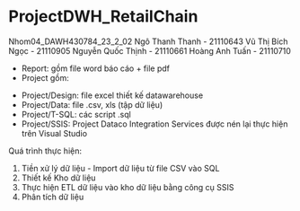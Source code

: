 # ProjectDWH_RetailChain
Nhom04_DAWH430784_23_2_02
 Ngô Thanh Thanh - 21110643
 Vũ Thị Bích Ngọc - 21110905
 Nguyễn Quốc Thịnh - 21110661
 Hoàng Anh Tuấn - 21110710

- Report: gồm file word báo cáo + file pdf
- Project gồm:
+ Project/Design: file excel thiết kế datawarehouse
+ Project/Data: file .csv, xls (tập dữ liệu)
+ Project/T-SQL: các script .sql
+ Project/SSIS: Project Dataco Integration Services được nén lại thực hiện trên Visual Studio

Quá trình thực hiện:
1. Tiền xử lý dữ liệu - Import dữ liệu từ file CSV vào SQL
2. Thiết kế Kho dữ liệu
3. Thực hiện ETL dữ liệu vào kho dữ liệu bằng công cụ SSIS
4. Phân tích dữ liệu
